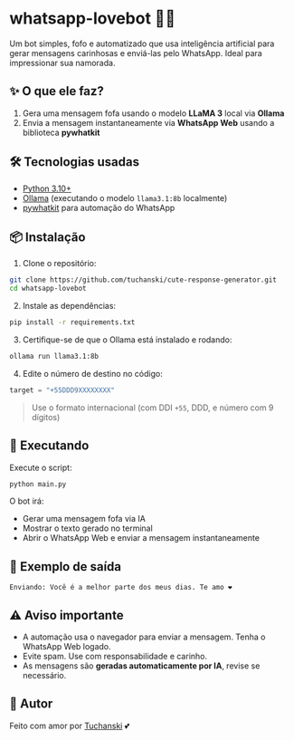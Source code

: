 # whatsapp-lovebot 💌🤖

Um bot simples, fofo e automatizado que usa inteligência artificial para gerar mensagens carinhosas e enviá-las pelo WhatsApp. Ideal para impressionar sua namorada.

## ✨ O que ele faz?

1. Gera uma mensagem fofa usando o modelo **LLaMA 3** local via **Ollama**
2. Envia a mensagem instantaneamente via **WhatsApp Web** usando a biblioteca **pywhatkit**

## 🛠️ Tecnologias usadas

- [Python 3.10+](https://www.python.org/)
- [Ollama](https://ollama.com) (executando o modelo `llama3.1:8b` localmente)
- [pywhatkit](https://pypi.org/project/pywhatkit/) para automação do WhatsApp

## 📦 Instalação

1. Clone o repositório:

```bash
git clone https://github.com/tuchanski/cute-response-generator.git
cd whatsapp-lovebot
```

2. Instale as dependências:

```bash
pip install -r requirements.txt
```

3. Certifique-se de que o Ollama está instalado e rodando:

```bash
ollama run llama3.1:8b
```

4. Edite o número de destino no código:

```python
target = "+55DDD9XXXXXXXX"
```

> Use o formato internacional (com DDI `+55`, DDD, e número com 9 dígitos)

## 🚀 Executando

Execute o script:

```bash
python main.py
```

O bot irá:
- Gerar uma mensagem fofa via IA
- Mostrar o texto gerado no terminal
- Abrir o WhatsApp Web e enviar a mensagem instantaneamente

## 🧠 Exemplo de saída

```
Enviando: Você é a melhor parte dos meus dias. Te amo ❤️
```

## ⚠️ Aviso importante

- A automação usa o navegador para enviar a mensagem. Tenha o WhatsApp Web logado.
- Evite spam. Use com responsabilidade e carinho.
- As mensagens são **geradas automaticamente por IA**, revise se necessário.

## 📄 Autor

Feito com amor por [Tuchanski](https://github.com/tuchanski) 💕